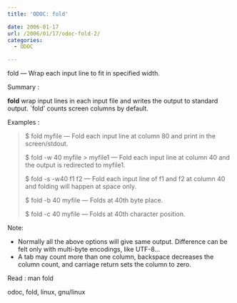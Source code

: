 ```yaml
---
title: 'ODOC: fold'

date: 2006-01-17
url: /2006/01/17/odoc-fold-2/
categories:
  - ODOC

---
```

fold &#8212; Wrap each input line to fit in specified width.

Summary :

**fold** wrap input lines in each input file and writes the output to standard output. \`fold&#8217; counts screen columns by default.

Examples :

> $ fold myfile &#8212; Fold each input line at column 80 and print in the screen/stdout.
> 
> $ fold -w 40 myfile > myfile1 &#8212; Fold each input line at column 40 and the output is redirected to myfile1.
> 
> $ fold -s -w40 f1 f2 &#8212; Fold each input line of f1 and f2 at column 40 and folding will happen at space only.
> 
> $ fold -b 40 myfile &#8212; Folds at 40th byte place.
> 
> $ fold -c 40 myfile &#8212; Folds at 40th character position.

Note:

  * Normally all the above options will give same output. Difference can be felt only with multi-byte encodings, like UTF-8&#8230;
  * A tab may count more than one column, backspace decreases the column count, and carriage return sets the column to zero.

Read : man fold

<tags>odoc, fold, linux, gnu/linux</tags>